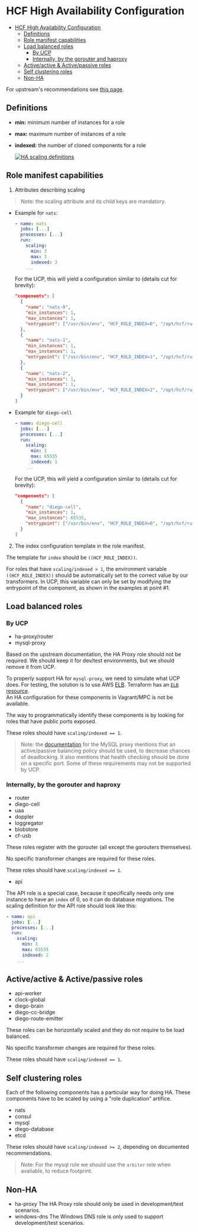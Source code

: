 # HCF High Availability Configuration

<!-- TOC depthFrom:1 depthTo:6 withLinks:1 updateOnSave:1 orderedList:0 -->

- [HCF High Availability Configuration](#hcf-high-availability-configuration)
	- [Definitions](#definitions)
	- [Role manifest capabilities](#role-manifest-capabilities)
	- [Load balanced roles](#load-balanced-roles)
		- [By UCP](#by-ucp)
		- [Internally, by the gorouter and haproxy](#internally-by-the-gorouter-and-haproxy)
	- [Active/active & Active/passive roles](#activeactive-activepassive-roles)
	- [Self clustering roles](#self-clustering-roles)
	- [Non-HA](#non-ha)

<!-- /TOC -->

For upstream's recommendations see [this page](https://docs.cloudfoundry.org/concepts/high-availability.html#databases).

## Definitions

- **min:** minimum number of instances for a role
- **max:** maximum number of instances of a role
- **indexed:** the number of cloned components for a role

  [![HA scaling definitions](high-availability-scaling-definitions.png)](high-availability-scaling-definitions.md)

## Role manifest capabilities

1. Attributes describing scaling

  > Note: the scaling attribute and its child keys are mandatory.

  - Example for `nats`:

    ```yaml
    - name: nats
      jobs: [...]
      processes: [...]
      run:
        scaling:
          min: 3
          max: 3
          indexed: 3
        ...
    ```

    For the UCP, this will yield a configuration similar to (details cut for brevity):

    ```json
    "components": [
      {
        "name": "nats-0",
        "min_instances": 1,
        "max_instances": 1,
        "entrypoint": ["/usr/bin/env", "HCF_ROLE_INDEX=0", "/opt/hcf/run.sh"]
      },
      {
        "name": "nats-1",
        "min_instances": 1,
        "max_instances": 1,
        "entrypoint": ["/usr/bin/env", "HCF_ROLE_INDEX=1", "/opt/hcf/run.sh"]
      },
      {
        "name": "nats-2",
        "min_instances": 1,
        "max_instances": 1,
        "entrypoint": ["/usr/bin/env", "HCF_ROLE_INDEX=2", "/opt/hcf/run.sh"]
      }
    ]
    ```

  - Example for `diego-cell`

    ```yaml
    - name: diego-cell
      jobs: [...]
      processes: [...]
      run:
        scaling:
          min: 1
          max: 65535
          indexed: 1
        ...
    ```
    For the UCP, this will yield a configuration similar to (details cut for brevity):

    ```json
    "components": [
      {
        "name": "diego-cell",
        "min_instances": 1,
        "max_instances": 65535,
        "entrypoint": ["/usr/bin/env", "HCF_ROLE_INDEX=0", "/opt/hcf/run.sh"]
      }
    ]
    ```    

2. The index configuration template in the role manifest.

  The template for `index` should be `((HCF_ROLE_INDEX))`.

  For roles that have `scaling/indexed > 1`, the environment variable `((HCF_ROLE_INDEX))` should be automatically set to the correct value by our transformers. In UCP, this variable can only be set by modifying the entrypoint of the component, as shown in the examples at point #1. 

## Load balanced roles

### By UCP

- ha-proxy/router
- mysql-proxy

Based on the upstream documentation, the HA Proxy role should not be required.
We should keep it for dev/test environments, but we should remove it from UCP.

To properly support HA for `mysql-proxy`, we need to simulate what UCP does.
For testing, the solution is to use AWS [ELB](https://aws.amazon.com/elasticloadbalancing/).
Terraform has an [`ELB` resource](https://www.terraform.io/docs/providers/aws/r/elb.html).  
An HA configuration for these components in Vagrant/MPC is not be available.

The way to programmatically identify these components is by looking for roles that have public ports exposed.

These roles should have `scaling/indexed == 1`.

> Note: the [documentation](https://github.com/cloudfoundry/cf-mysql-release#create-load-balancer) for the MySQL proxy mentions that an active/passive balancing policy should be used, to decrease chances of deadlocking.
> It also mentions that health checking should be done on a specific port. Some of these requirements may not be supported by UCP.

### Internally, by the gorouter and haproxy

- router
- diego-cell
- uaa
- doppler
- loggregator
- blobstore
- cf-usb

These roles register with the gorouter (all except the gorouters themselves).

No specific transformer changes are required for these roles.

These roles should have `scaling/indexed == 1`.

- api

The API role is a special case, because it specifically needs only one instance to have an `index` of 0, so it can do database migrations.
The scaling definition for the API role should look like this:

```yaml
- name: api
  jobs: [...]
  processes: [...]
  run:
    scaling:
      min: 1
      max: 65535
      indexed: 2
    ...
```

## Active/active & Active/passive roles

- api-worker
- clock-global
- diego-brain
- diego-cc-bridge
- diego-route-emitter

These roles can be horizontally scaled and they do not require to be load
balanced.

No specific transformer changes are required for these roles.

These roles should have `scaling/indexed == 1`.

## Self clustering roles

Each of the following components has a particular way for doing HA. These
components have to be scaled by using a "role duplication" artifice.

- nats
- consul
- mysql
- diego-database
- etcd

These roles should have `scaling/indexed >= 2`, depending on documented recommendations.

> Note: For the mysql role we should use the `arbiter` role when available, to reduce footprint.

## Non-HA

- ha-proxy
  The HA Proxy role should only be used in development/test scenarios.
- windows-dns
  The Windows DNS role is only used to support development/test scenarios.
